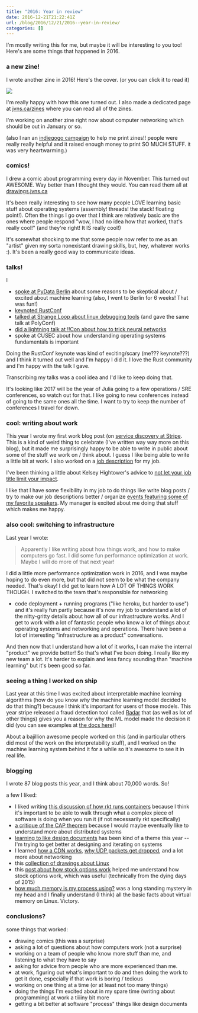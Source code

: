 ```yaml
---
title: "2016: Year in review"
date: 2016-12-21T21:22:41Z
url: /blog/2016/12/21/2016--year-in-review/
categories: []
---
```


I'm mostly writing this for me, but maybe it will be interesting to you
too! Here's are some things that happened in 2016.

### a new zine!

I wrote another zine in 2016! Here's the cover. (or you can click it to
read it)

<a href="http://jvns.ca/debugging-zine.pdf"> <img src="/images/debugging-tools-cover.png"></a>

I'm really happy with how this one turned out. I also made a dedicated
page at <a href="http://jvns.ca/zines">jvns.ca/zines</a> where you can
read all of the zines.

I'm working on another zine right now about computer networking which
should be out in January or so.

(also I ran an [indiegogo
campaign](https://www.indiegogo.com/projects/linux-debugging-tools-you-ll-love-the-zine/)
to help me print zines!! people were really really helpful and it raised
enough money to print SO MUCH STUFF. it was very heartwarming.)

### comics!

I drew a comic about programming every day in November. This turned out
AWESOME. Way better than I thought they would. You can
read them all at <a href="http://drawings.jvns.ca/">drawings.jvns.ca</a>

It's been really interesting to see how many people LOVE learning basic
stuff about operating systems (assembly! threads! the stack! floating
point!). Often the things I go over that I think are relatively basic
are the ones where people respond "wow, I had no idea how that worked,
that's really cool!" (and they're right! It IS really cool!)

It's somewhat shocking to me that some people now refer to me as an
"artist" given my sorta nonexistant drawing skills, but, hey, whatever
works :). It's been a really good way to communicate ideas.

### talks!

I 

* [spoke at PyData Berlin](https://www.youtube.com/watch?v=IvF-KbgymXo)
  about some reasons to be skeptical about / excited about
  machine learning (also, I went to Berlin for 6 weeks! That was fun!)
* [keynoted RustConf](http://jvns.ca/blog/2016/09/11/rustconf-keynote/)
* [talked at Strange Loop about linux debugging tools](http://jvns.ca/blog/2016/09/17/strange-loop-talk/) (and gave the same talk at PolyConf)
* [did a lightning talk at !!Con about how to trick neural networks](https://youtu.be/7_DX1EGKZXY)
* spoke at CUSEC about how understanding operating systems fundamentals
  is important

Doing the RustConf keynote was kind of exciting/scary (me??? keynote???) and I think it
turned out well and I'm happy I did it. I love the Rust community and I'm happy with the talk I gave.

Transcribing my talks was a cool idea and I'd like to keep doing that.

It's looking like 2017 will be the year of Julia going to a few
operations / SRE conferences, so watch out for that. I like going to new
conferences instead of going to the same ones all the time. I want to
try to keep the number of conferences I travel for down.

### cool: writing about work

This year I wrote my first work blog post (on [service discovery at Stripe](https://stripe.com/blog/service-discovery-at-stripe). This is a kind of weird thing
to celebrate (I've written way way more on this blog), but it made me
surprisingly happy to be able to write in public about some of the stuff we
work on / think about. I guess I like being able to write a little bit at work. I also
worked on a [job description](https://stripe.com/jobs/positions/infrastructure-engineer) for my job.

I've been thinking a little about Kelsey Hightower's advice to [not let your job title limit your impact](https://twitter.com/kelseyhightower/status/808443443118686208).

I like that I have some flexibility in my job to do things like write
blog posts / try to make our job descriptions better / organize [events featuring some of my favorite speakers](https://stripe.com/events/lightning-talks-and-pie-dec2016).
My manager is excited about me doing that stuff which makes me happy.

### also cool: switching to infrastructure

Last year I wrote:

> Apparently I like writing about how things work, and how to make
> computers go fast. I did some fun performance optimization at work.
> Maybe I will do more of that next year!

I did a little more performance optimization work in 2016, and I was
maybe hoping to do even more, but that did not seem to be what the
company needed. That's okay! I did get to learn how A LOT OF THINGS WORK
THOUGH. I switched to the team that's responsible for networking
+ code deployment + running programs ("like heroku, but harder to use") and it's
really fun partly because it's now my job to understand a lot of the
nitty-gritty details about how all of our infrastructure works. And I
get to work with a lot of fantastic people who know a lot of things
about operating systems and networking and operations. There have been a
lot of interesting "infrastructure as a product" conversations.

And then now that I understand how a lot of it works, I can make the
internal "product" we provide better! So that's what I've been doing. I
really like my new team a lot. It's harder to explain and less fancy
sounding than "machine learning" but it's been good so far.

### seeing a thing I worked on ship

Last year at this time I was excited about interpretable machine
learning algorithms (how do you know *why* the machine learning model
decided to do that thing?) because I think it's important for users of
those models. This year stripe released a fraud detection tool called [Radar](https://stripe.com/radar) that (as well as lot of
other things) gives you a
reason for why the ML model made the decision it did (you can see examples at [the docs here](https://stripe.com/docs/radar/risk-evaluation))!

About a bajillion awesome people worked on this (and in particular
others did most of the work on the interpretability stuff), and I worked on the
machine learning system behind it for a while so it's awesome to see it
in real life.

### blogging

I wrote 87 blog posts this year, and I think about 70,000 words. So!

a few I liked:

* I liked writing [this discussion of how rkt runs containers](http://jvns.ca/blog/2016/11/03/what-happens-when-you-run-a-rkt-container/) because I think it's important to be able to walk through what a complex piece of software is doing when you run it (if not necessarily rkt specifically)
* [a critique of the CAP theorem](http://jvns.ca/blog/2016/11/19/a-critique-of-the-cap-theorem/) because I would maybe eventually like to understand more about distributed systems
* [learning to like design documents](http://jvns.ca/blog/2016/06/03/learning-to-like-design-documents/) has been kind of a theme this year -- I'm trying to get better at designing and iterating on systems
* I learned [how a CDN works](http://jvns.ca/blog/2016/04/29/cdns-arent-just-for-caching/), [why UDP packets get dropped](http://jvns.ca/blog/2016/08/24/find-out-where-youre-dropping-packets/), and a lot more about networking
* this [collection of drawings about Linux](http://jvns.ca/blog/2016/11/10/a-few-drawings-about-linux/)
* this [post about how stock options work](http://jvns.ca/blog/2015/12/30/do-the-math-on-your-stock-options/) helped me understand how stock options work, which was useful (technically from the dying days of 2015)
* [how much memory is my process using?](http://jvns.ca/blog/2016/12/03/how-much-memory-is-my-process-using-/) was a long standing mystery in my head and I finally understand (I think) all the basic facts about virtual memory on Linux. Victory.

### conclusions?

some things that worked:

* drawing comics (this was a surprise)
* asking a lot of questions about how computers work (not a surprise)
* working on a team of people who know more stuff than me, and listening
  to what they have to say
* asking for advice from people who are more experienced than me.
* at work, figuring out what's important to do and then doing the work
  to get it done, especially if that work is boring / tedious
* working on one thing at a time (or at least not too many things)
* doing the things I'm excited about in my spare time (writing about
  programming) at work a tiiiiny bit more
* getting a bit better at software "process" things like design
  documents

